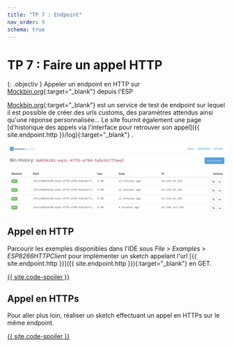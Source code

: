 ```yaml
---
title: "TP 7 : Endpoint"
nav_order: 9
schema: true
---
```


# TP 7 : Faire un appel HTTP

{: .objectiv }
Appeler un endpoint en HTTP sur [Mockbin.org](https://mockbin.org/){:target="_blank"}  depuis l'ESP

[Mockbin.org](https://mockbin.org/){:target="_blank"}  est un service de test de endpoint sur lequel il est possible de créer des urls customs, des paramètres attendus ainsi qu'une réponse personnalisée... Le site fournit également une page [d'historique des appels via l'interface pour retrouver son appel]({{ site.endpoint.http }}/log){:target="_blank"} .

![historique](resources/tp7-historique.jpg)

## Appel en HTTP
Parcourir les exemples disponibles dans l'IDE sous _File_ > _Examples_ > _ESP8266HTTPClient_ pour implémenter un sketch appelant l'url [{{ site.endpoint.http }}]({{ site.endpoint.http }}){:target="_blank"} en GET.

[{{ site.code-spoiler }}](tp7_code.md#appel-en-http)

## Appel en HTTPs

Pour aller plus loin, réaliser un sketch effectuant un appel en HTTPs sur le même endpoint.

[{{ site.code-spoiler }}](tp7_code.md#appel-en-https)
